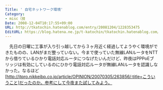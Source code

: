 ```yaml
---
Title: ' 自宅ネットワーク環境'
Category:
- misc（技
Date: 2008-12-04T10:17:55+09:00
URL: http://tkatochin.hatenablog.com/entry/20081204/1228353475
EditURL: https://blog.hatena.ne.jp/t-katochin/tkatochin.hatenablog.com/atom/entry/6653586347154754381
---
```


　先日の日曜に工事が入り引っ越してから３ヶ月近く経過してようやく環境ができたものの、LANがまだ整っていない。今まで使っていた無線LANルータをNTTから借りているひかり電話対応ルータにつなげたいんだけど、昨夜はPPPoEブリッジは有効にしているのにひかり電話対応ルータが無線LANルータを認識しなかった。なるほど[http://itpro.nikkeibp.co.jp/article/OPINION/20070305/263856/:title=こういうこと]だったのか。参考にして今夜また試してみよう。
　
